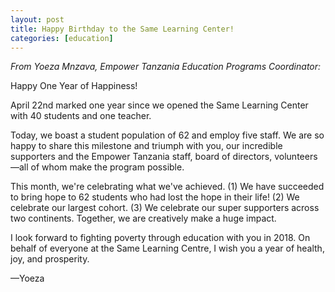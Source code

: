 ```yaml
---
layout: post
title: Happy Birthday to the Same Learning Center!
categories: [education]
---
```

<em>From Yoeza Mnzava, Empower Tanzania Education Programs Coordinator:</em>

Happy One Year of Happiness!

April 22nd marked one year since we opened the Same Learning Center with 40 students and one teacher.<!--more-->

Today, we boast a student population of 62 and employ five staff. We are so happy to share this milestone and triumph with you, our incredible supporters and the Empower Tanzania staff, board of directors, volunteers—all of whom make the program possible.

This month, we're celebrating what we've achieved. (1) We have succeeded to bring hope to 62 students who had lost the hope in their life! (2) We celebrate our largest cohort. (3) We celebrate our super supporters across two continents. Together, we are creatively make a huge impact.

I look forward to fighting poverty through education with you in 2018. On behalf of everyone at the Same Learning Centre, I wish you a year of health, joy, and prosperity.

—Yoeza
